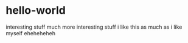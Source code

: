 # hello-world
interesting stuff
much more interesting stuff i like this as much as i like myself eheheheheh
